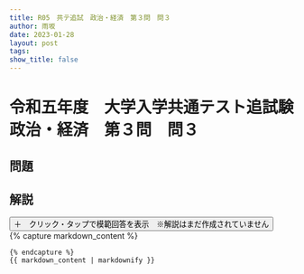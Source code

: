 ```yaml
---
title: R05　共テ追試　政治・経済　第３問　問３
author: 雨坂
date: 2023-01-28
layout: post
tags: 
show_title: false
---
```

  
# 令和五年度　大学入学共通テスト追試験　政治・経済　第３問　問３  
  
## 問題  

  
## 解説  
<div class="collapsible">
  <button class="collapsible-button">＋　クリック・タップで模範回答を表示　※解説はまだ作成されていません</button>
  <div class="collapsible-content">
    {% capture markdown_content %}

    {% endcapture %}
    {{ markdown_content | markdownify }}
  </div>
</div>